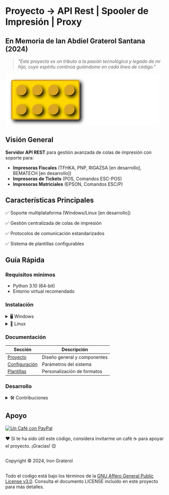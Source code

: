 # Proyecto -> API Rest | Spooler de Impresión | Proxy

## En Memoria de Ian Abdiel Graterol Santana (2024)

> *"Este proyecto es un tributo a la pasión tecnológica y legado de mi hijo, cuyo espíritu continúa guiándome en cada línea de código."*

![I will love you forever](resources/block.svg)

## Visión General

**Servidor API REST** para gestión avanzada de colas de impresión con soporte para:

- **Impresoras Fiscales** (TFHKA, PNP, RIGAZSA [en desarrollo], BEMATECH [en desarrollo])
- **Impresoras de Tickets** (POS, Comandos ESC-POS)
- **Impresoras Matriciales** (EPSON, Comandos ESC/P)

## Características Principales

✅ Soporte multiplataforma (Windows/Linux [en desarrollo])

✅ Gestión centralizada de colas de impresión

✅ Protocolos de comunicación estandarizados

✅ Sistema de plantillas configurables

## Guía Rápida

### Requisitos minimos

- Python 3.10 (64-bit)
- Entorno virtual recomendado

### Instalación

<details>
<summary>🖥️ Windows</summary>

1. Instalar [Python 3.10 64-bit](https://www.python.org/ftp/python/3.10.0/python-3.10.0.exe)
```bash
git clone https://github.com/eyngroup/api_printer_server.git
cd api_printer_server
python -m venv .venv
.venv\Scripts\activate
python.exe -m pip install --upgrade pip
pip install -r requirements.txt
python setup.py build
```
</details>

<details>
<summary>🐧 Linux</summary>
  
* En proyecto con la adecuación e implementación de los módulos suministrados en "controllers".

</details>

### Documentación

| Sección | Descripción |
|---------|-------------|
| [Proyecto](docs/project.md) | Diseño general y componentes |
| [Configuración](config/config.md) | Parámetros del sistema |
| [Plantillas](templates/templates.md) | Personalización de formatos |

### Desarrollo

<details>
<summary>🛠️ Contribuciones</summary>

1. Revisar [issues abiertos](https://github.com/eyngroup/repo/issues)
2. Crear nuevo issue para propuestas
3. Actualizar documentación relacionada
</details>

## Apoyo

[![Un Café con PayPal](https://img.shields.io/badge/Cafe-PayPal-blue)](https://paypal.me/irongraterol)

<summary>❤️ Si te ha sido útil este código, considera invitarme un café ☕ para apoyar el proyecto. ¡Gracias! 😊 </summary>


##
Copyright © 2024, Iron Graterol

##
Todo el codigo está bajo los términos de la [GNU Affero General Public License v3.0](https://www.gnu.org/licenses/agpl-3.0.html).
Consulta el documento LICENSE incluido en este proyecto para más detalles.

